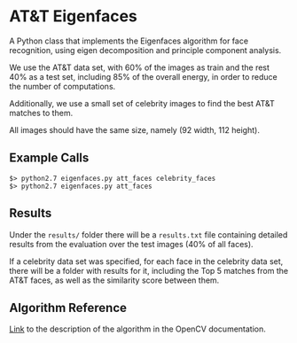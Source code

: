 AT&T Eigenfaces
===
A Python class that implements the Eigenfaces algorithm
for face recognition, using eigen decomposition and
principle component analysis.

We use the AT&T data set, with 60% of the images as train
and the rest 40% as a test set, including 85% of the 
overall energy, in order to reduce the number of computations.

Additionally, we use a small set of celebrity images to
find the best AT&T matches to them.

All images should have the same size, namely (92 width, 112 height).


Example Calls
---

    $> python2.7 eigenfaces.py att_faces celebrity_faces
    $> python2.7 eigenfaces.py att_faces

Results
---
Under the `results/` folder there will be a `results.txt` file containing detailed results from the evaluation over the test images (40% of all faces).

If a celebrity data set was specified, for each face in the celebrity data set, there will be a folder with results for it, including the Top 5 matches from the AT&T faces, as well as the similarity score between them.

Algorithm Reference
---
[Link](http://docs.opencv.org/modules/contrib/doc/facerec/facerec_tutorial.html#algorithmic-description) to the description of the algorithm in the OpenCV documentation.

